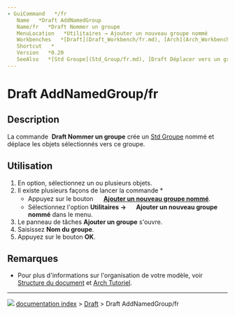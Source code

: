 ```yaml
---
- GuiCommand   */fr
   Name   *Draft AddNamedGroup
   Name/fr   *Draft Nommer un groupe
   MenuLocation   *Utilitaires → Ajouter un nouveau groupe nommé
   Workbenches   *[Draft](Draft_Workbench/fr.md), [Arch](Arch_Workbench/fr.md)
   Shortcut   *
   Version   *0.20
   SeeAlso   *[Std Groupe](Std_Group/fr.md), [Draft Déplacer vers un groupe](Draft_AddToGroup/fr.md), [Draft Groupement automatique](Draft_AutoGroup/fr.md)
---
```


# Draft AddNamedGroup/fr

## Description

La commande <img alt="" src=images/Draft_AddNamedGroup.svg  style="width   *24px;"> **Draft Nommer un groupe** crée un [Std Groupe](Std_Group/fr.md) nommé et déplace les objets sélectionnés vers ce groupe.

## Utilisation

1.  En option, sélectionnez un ou plusieurs objets.
2.  Il existe plusieurs façons de lancer la commande    *
    -   Appuyez sur le bouton **<img src="images/Draft_AddNamedGroup.svg" width=16px> [Ajouter un nouveau groupe nommé](Draft_AddNamedGroup/fr.md)**.
    -   Sélectionnez l\'option **Utilitaires → <img src="images/Draft_AddNamedGroup.svg" width=16px> Ajouter un nouveau groupe nommé** dans le menu.
3.  Le panneau de tâches **Ajouter un groupe** s\'ouvre.
4.  Saisissez **Nom du groupe**.
5.  Appuyez sur le bouton **OK**.

## Remarques

-   Pour plus d\'informations sur l\'organisation de votre modèle, voir [Structure du document](Document_structure/fr.md) et [Arch Tutoriel](Arch_tutorial/fr#Organiser_votre_mod.C3.A8le.md).



---
![](images/Right_arrow.png) [documentation index](../README.md) > [Draft](Draft_Workbench.md) > Draft AddNamedGroup/fr
